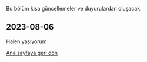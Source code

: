 Bu bölüm kısa güncellemeler ve duyurulardan oluşacak.

## 2023-08-06

Halen yaşıyorum

[Ana sayfaya geri dön](../../README.md)
